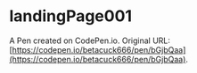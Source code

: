 # landingPage001

A Pen created on CodePen.io. Original URL: [https://codepen.io/betacuck666/pen/bGjbQaa](https://codepen.io/betacuck666/pen/bGjbQaa).

